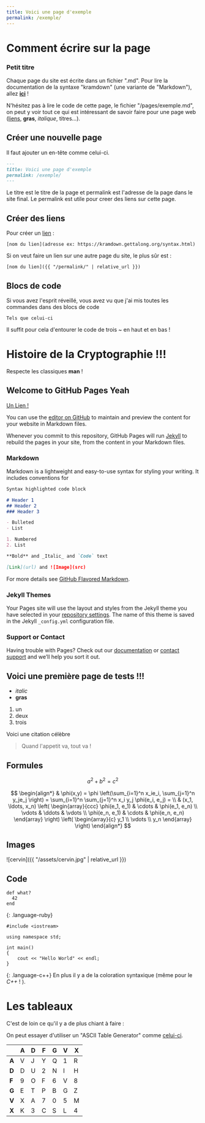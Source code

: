 ```yaml
---
title: Voici une page d'exemple
permalink: /exemple/
---
```

# Comment écrire sur la page

### Petit titre

Chaque page du site est écrite dans un fichier ".md".
Pour lire la documentation de la syntaxe "kramdown" (une variante de "Markdown"), allez [**ici**](https://kramdown.gettalong.org/syntax.html) ! 

N'hésitez pas à lire le code de cette page, le fichier "/pages/exemple.md", on peut y voir tout ce qui est intéressant de savoir faire pour une page web ([liens](), **gras**, *italique*, titres...).

## Créer une nouvelle page
Il faut ajouter un en-tête comme celui-ci.

~~~ Markdown
---
title: Voici une page d'exemple
permalink: /exemple/
---
~~~

Le titre est le titre de la page et permalink est l'adresse de la page dans le site final. Le permalink est utile pour creer des liens sur cette page.

## Créer des liens

Pour créer un [lien](#) :

~~~
[nom du lien](adresse ex: https://kramdown.gettalong.org/syntax.html)
~~~

Si on veut faire un lien sur une autre page du site, le plus sûr est : 

~~~
[nom du lien]({{ "/permalink/" | relative_url }})
~~~

## Blocs de code

Si vous avez l'esprit réveillé, vous avez vu que j'ai mis toutes les commandes dans des blocs de code

~~~
Tels que celui-ci
~~~

Il suffit pour cela d'entourer le code de trois ~ en haut et en bas !

# Histoire de la Cryptographie !!!
Respecte les classiques **man** ! 

## Welcome to GitHub Pages **Yeah**

[Un Lien !](Page1.html)

You can use the [editor on GitHub](https://github.com/SamuelGallay/CryptoTPE/edit/master/index.md) to maintain and preview the content for your website in Markdown files.

Whenever you commit to this repository, GitHub Pages will run [Jekyll](https://jekyllrb.com/) to rebuild the pages in your site, from the content in your Markdown files.

### Markdown

Markdown is a lightweight and easy-to-use syntax for styling your writing. It includes conventions for

```markdown
Syntax highlighted code block

# Header 1
## Header 2
### Header 3

- Bulleted
- List

1. Numbered
2. List

**Bold** and _Italic_ and `Code` text

[Link](url) and ![Image](src)
```

For more details see [GitHub Flavored Markdown](https://guides.github.com/features/mastering-markdown/).

### Jekyll Themes

Your Pages site will use the layout and styles from the Jekyll theme you have selected in your [repository settings](https://github.com/SamuelGallay/CryptoTPE/settings). The name of this theme is saved in the Jekyll `_config.yml` configuration file.

### Support or Contact

Having trouble with Pages? Check out our [documentation](https://help.github.com/categories/github-pages-basics/) or [contact support](https://github.com/contact) and we’ll help you sort it out.

## Voici une première page de tests !!!

* *italic* 
* **gras** 


1. un
2. deux
3. trois  


Voici une citation célèbre
> Quand l'appetit va, tout va !

## Formules
$$
a^2 + b^2 = c^2
$$

$$
\begin{align*}
  & \phi(x,y) = \phi \left(\sum_{i=1}^n x_ie_i, \sum_{j=1}^n y_je_j \right)
  = \sum_{i=1}^n \sum_{j=1}^n x_i y_j \phi(e_i, e_j) = \\
  & (x_1, \ldots, x_n) \left( \begin{array}{ccc}
      \phi(e_1, e_1) & \cdots & \phi(e_1, e_n) \\
      \vdots & \ddots & \vdots \\
      \phi(e_n, e_1) & \cdots & \phi(e_n, e_n)
    \end{array} \right)
  \left( \begin{array}{c}
      y_1 \\
      \vdots \\
      y_n
    \end{array} \right)
\end{align*}
$$

## Images

![cervin]({{ "/assets/cervin.jpg" | relative_url }})

## Code 
~~~
def what?
  42
end
~~~
{: .language-ruby}

~~~
#include <iostream>

using namespace std;

int main()
{
	cout << "Hello World" << endl;
}
~~~
{: .language-c++}
En plus il y a de la coloration syntaxique (même pour le *C++* ! ).

# Les tableaux

C'est de loin ce qu'il y a de plus chiant à faire :

On peut essayer d'utiliser un "ASCII Table Generator" comme [celui-ci](https://www.tablesgenerator.com/text_tables#).


|       | A | D | F | G | V | X |
|-------|---|---|---|---|---|---|
| **A** | V | J | Y | Q | 1 | R |
| **D** | D | U | 2 | N | I | H |
| **F** | 9 | O | F | 6 | V | 8 |
| **G** | E | T | P | B | G | Z |
| **V** | X | A | 7 | 0 | 5 | M |
| **X** | K | 3 | C | S | L | 4 |


